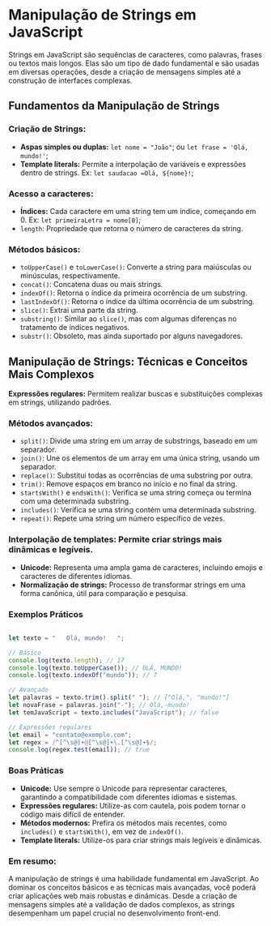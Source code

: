 # Manipulação de Strings em JavaScript

Strings em JavaScript são sequências de caracteres, como palavras, frases ou textos mais longos. Elas são um tipo de dado fundamental e são usadas em diversas operações, desde a criação de mensagens simples até a construção de interfaces complexas.

## Fundamentos da Manipulação de Strings

### Criação de Strings:
- **Aspas simples ou duplas:** ``let nome = "João"``; ou ``let frase = 'Olá, mundo!'``;
- **Template literals:** Permite a interpolação de variáveis e expressões dentro de strings. Ex: ``let saudacao =Olá, ${nome}!``;

### Acesso a caracteres:

- **Índices:** Cada caractere em uma string tem um índice, começando em 0. Ex: ``let primeiraLetra = nome[0]``;
- ``length``: Propriedade que retorna o número de caracteres da string.

###  Métodos básicos:

- ``toUpperCase()`` e ``toLowerCase()``: Converte a string para maiúsculas ou minúsculas, respectivamente.
- ``concat()``: Concatena duas ou mais strings.
- ``indexOf()``: Retorna o índice da primeira ocorrência de um substring.
- ``lastIndexOf()``: Retorna o índice da última ocorrência de um substring.
- ``slice()``: Extrai uma parte da string.
- ``substring()``: Similar ao ``slice()``, mas com algumas diferenças no tratamento de índices negativos.
- ``substr()``: Obsoleto, mas ainda suportado por alguns navegadores.

## Manipulação de Strings: Técnicas e Conceitos Mais Complexos

**Expressões regulares:** Permitem realizar buscas e substituições complexas em strings, utilizando padrões.

### Métodos avançados:

- ``split()``: Divide uma string em um array de substrings, baseado em um separador.
- ``join()``: Une os elementos de um array em uma única string, usando um separador.
- ``replace()``: Substitui todas as ocorrências de uma substring por outra.
- ``trim()``: Remove espaços em branco no início e no final da string.
- ``startsWith()`` e ``endsWith()``: Verifica se uma string começa ou termina com uma determinada substring.
- ``includes()``: Verifica se uma string contém uma determinada substring.
- ``repeat()``: Repete uma string um número específico de vezes.

### Interpolação de templates: Permite criar strings mais dinâmicas e legíveis.

- **Unicode:** Representa uma ampla gama de caracteres, incluindo emojis e caracteres de diferentes idiomas.
- **Normalização de strings:** Processo de transformar strings em uma forma canônica, útil para comparação e pesquisa.

### Exemplos Práticos

``` JavaScript

let texto = "   Olá, mundo!   ";

// Básico
console.log(texto.length); // 17
console.log(texto.toUpperCase()); // OLÁ, MUNDO!
console.log(texto.indexOf("mundo")); // 7

// Avançado
let palavras = texto.trim().split(" "); // ["Olá,", "mundo!"]
let novaFrase = palavras.join("-"); // Olá,-mundo!
let temJavaScript = texto.includes("JavaScript"); // false

// Expressões regulares
let email = "contato@exemplo.com";
let regex = /^[^\s@]+@[^\s@]+\.[^\s@]+$/;
console.log(regex.test(email)); // true

```

### Boas Práticas

- **Unicode:** Use sempre o Unicode para representar caracteres, garantindo a compatibilidade com diferentes idiomas e sistemas.
- **Expressões regulares:** Utilize-as com cautela, pois podem tornar o código mais difícil de entender.
- **Métodos modernos:** Prefira os métodos mais recentes, como ``includes()`` e ``startsWith()``, em vez de ``indexOf()``.
- **Template literals:** Utilize-os para criar strings mais legíveis e dinâmicas.

### Em resumo:

A manipulação de strings é uma habilidade fundamental em JavaScript. Ao dominar os conceitos básicos e as técnicas mais avançadas, você poderá criar aplicações web mais robustas e dinâmicas. Desde a criação de mensagens simples até a validação de dados complexos, as strings desempenham um papel crucial no desenvolvimento front-end.